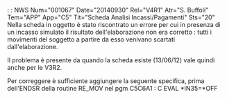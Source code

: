  :  : NWS Num="001067" Date="20140930" Rel="V4R1" Atr="S. Buffoli" Tem="APP" App="C5" Tit="Scheda Analisi Incassi/Pagamenti" Sts="20"
Nella scheda in oggetto è stato riscontrato un errore per cui in presenza di un incasso simulato il risultato dell'elaborazione non era corretto :  tutti i movimenti del soggetto a partire da esso venivano scartati dall'elaborazione.

Il problema è presente da quando la scheda esiste (13/06/12) vale quindi anche per le V3R2.

Per correggere è sufficiente aggiungere la seguente specifica, prima dell'ENDSR della routine RE_MOV nel pgm C5C6A1 : 
C                   EVAL      \*IN35=\*OFF

